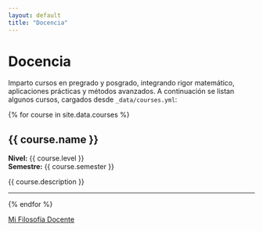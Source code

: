 ```yaml
---
layout: default
title: "Docencia"
---
```


# Docencia

Imparto cursos en pregrado y posgrado, integrando rigor matemático, aplicaciones prácticas y métodos avanzados. A continuación se listan algunos cursos, cargados desde `_data/courses.yml`:

{% for course in site.data.courses %}
## {{ course.name }}
**Nivel:** {{ course.level }}  
**Semestre:** {{ course.semester }}

{{ course.description }}

---
{% endfor %}

[Mi Filosofía Docente](philosophy.md)
